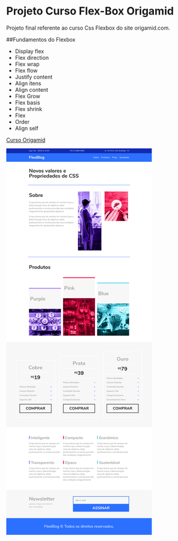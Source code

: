 # Projeto Curso Flex-Box Origamid

Projeto final referente ao curso Css Flexbox do site origamid.com.

##Fundamentos do Flexbox

* Display flex
* Flex direction
* Flex wrap
* Flex flow
* Justify content
* Align itens
* Align content
* Flex Grow
* Flex basis
* Flex shrink
* Flex
* Order
* Align self

[Curso Origamid](https://www.origamid.com/curso/css-flexbox/)

![site](https://github.com/Diegooliveyra/Projeto-Curso-Flex-Box-Origamid/blob/master/img/img-readme.png)